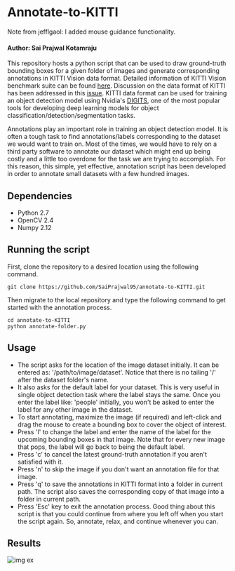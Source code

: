 # Annotate-to-KITTI
Note from jefflgaol: I added mouse guidance functionality.

#### Author: Sai Prajwal Kotamraju
This repository hosts a python script that can be used to draw ground-truth bounding boxes for a given folder of images and generate corresponding annotations in KITTI Vision data format. Detailed information of KITTI Vision benchmark suite
can be found [here](http://www.cvlibs.net/datasets/kitti/). Discussion on the data format of KITTI has been addressed in this [issue](https://github.com/NVIDIA/DIGITS/issues/992). KITTI data format can be used for training an object detection model using Nvidia's [DIGITS](https://devblogs.nvidia.com/deep-learning-object-detection-digits/), one of the most popular tools for developing deep learning models for object classification/detection/segmentation tasks.

Annotations play an important role in training an object detection model. It is often a tough task to find annotations/labels corresponding to the dataset we would want to train on. Most of the times, we would have to rely on a third party software to annotate our dataset which might end up being costly and a little too overdone for the task we are trying to accomplish. For this reason, this simple, yet effective, annotation script has been developed in order to annotate small datasets with a few hundred images.

## Dependencies
* Python 2.7
* OpenCV 2.4
* Numpy 2.12

## Running the script
First, clone the repository to a desired location using the following command.
```
git clone https://github.com/SaiPrajwal95/annotate-to-KITTI.git
```
Then migrate to the local repository and type the following command to get started with the annotation process.
```
cd annotate-to-KITTI
python annotate-folder.py
```

## Usage
* The script asks for the location of the image dataset initially. It can be entered as: '/path/to/image/dataset'. Notice that there is no tailing '/' after the dataset folder's name.
* It also asks for the default label for your dataset. This is very useful in single object detection task where the label stays the same. Once you enter the label like: 'people' initially, you won't be asked to enter the label for any other image in the dataset.
* To start annotating, maximize the image (if required) and left-click and drag the mouse to create a bounding box to cover the object of interest.
* Press 'l' to change the label and enter the name of the label for the upcoming bounding boxes in that image. Note that for every new image that pops, the label will go back to being the default label.
* Press 'c' to cancel the latest ground-truth annotation if you aren't satisfied with it.
* Press 'n' to skip the image if you don't want an annotation file for that image.
* Press 'q' to save the annotations in KITTI format into a folder in current path. The script also saves the corresponding copy of that image into a folder in current path.
* Press 'Esc' key to exit the annotation process. Good thing about this script is that you could continue from where you left off when you start the script again. So, annotate, relax, and continue whenever you can.

## Results
![img ex](result/process.gif "Image being annotated")

